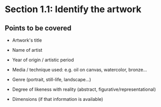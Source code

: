 # Section 1.1: Identify the artwork

## Points to be covered

* Artwork's title

* Name of artist

* Year of origin / artistic period

* Media / technique used: e.g. oil on canvas, watercolor, bronze...

* Genre (portrait, still-life, landscape...)

* Degree of likeness with reality (abstract, figurative/representational)

* Dimensions (if that information is available)